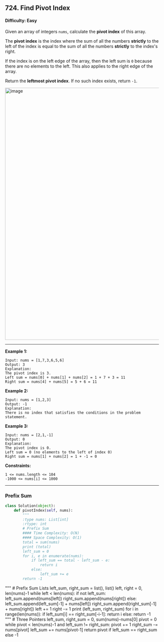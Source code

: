 ## 724. Find Pivot Index

#### Difficulty: Easy

Given an array of integers ```nums```, calculate the __pivot index__ of this array.

The __pivot index__ is the index where the sum of all the numbers __strictly__ to the left of the index is equal to the sum of all the numbers __strictly__ to the index's right.

If the index is on the left edge of the array, then the left sum is ```0``` because there are no elements to the left. This also applies to the right edge of the array.

Return the __leftmost pivot index__. If no such index exists, return ```-1```.

<img width="823" alt="image" src="https://user-images.githubusercontent.com/35042430/205196759-0c3757f7-d865-4bcf-ab75-38f1d91dff76.png">

---

__Example 1:__
```
Input: nums = [1,7,3,6,5,6]
Output: 3
Explanation:
The pivot index is 3.
Left sum = nums[0] + nums[1] + nums[2] = 1 + 7 + 3 = 11
Right sum = nums[4] + nums[5] = 5 + 6 = 11
```

__Example 2:__
```
Input: nums = [1,2,3]
Output: -1
Explanation:
There is no index that satisfies the conditions in the problem statement.
```

__Example 3:__
```
Input: nums = [2,1,-1]
Output: 0
Explanation:
The pivot index is 0.
Left sum = 0 (no elements to the left of index 0)
Right sum = nums[1] + nums[2] = 1 + -1 = 0
```

__Constraints:__
```
1 <= nums.length <= 104
-1000 <= nums[i] <= 1000
```

---

### Prefix Sum

```Python
class Solution(object):
    def pivotIndex(self, nums):
        """
        :type nums: List[int]
        :rtype: int
        # Prefix Sum
        #### Time Complexity: O(N)
        #### Space Complexity: O(1)
        total = sum(nums)
        print (total)
        left_sum = 0
        for i, e in enumerate(nums):
            if left_sum == total - left_sum - e:
                return i
            else:
                left_sum += e
        return -1
```

"""
        # Prefix Sum Lists
        left_sum, right_sum = list(), list()
        left, right = 0, len(nums)-1
        while left < len(nums):
            if not left_sum:           
                left_sum.append(nums[left])
                right_sum.append(nums[right])
            else:       
                left_sum.append(left_sum[-1] + nums[left])
                right_sum.append(right_sum[-1] + nums[right])
            left += 1
            right -= 1
        print (left_sum, right_sum)
        for i in range(len(nums)):
            if left_sum[i] == right_sum[-i-1]:
                return i
        else:
            return -1        
        """
        # Three Pointers
        left_sum, right_sum = 0, sum(nums)-nums[0]
        pivot = 0
        while pivot < len(nums)-1 and left_sum != right_sum:
            pivot += 1
            right_sum -= nums[pivot]
            left_sum += nums[pivot-1]
        return pivot if left_sum == right_sum else -1
